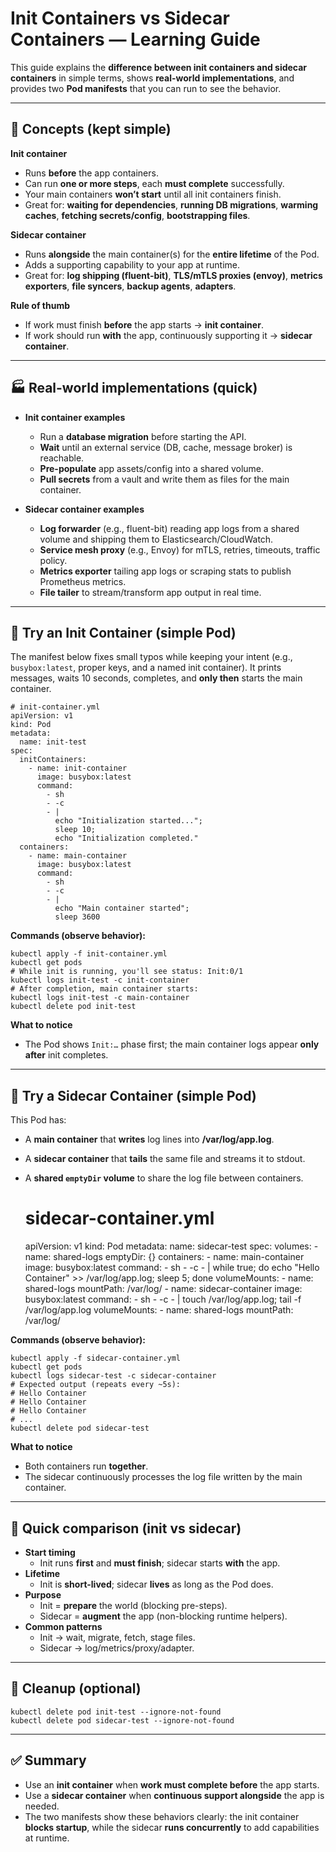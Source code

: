 # Init Containers vs Sidecar Containers — Learning Guide

This guide explains the **difference between init containers and sidecar containers** in simple terms, shows **real-world implementations**, and provides two **Pod manifests** that you can run to see the behavior. 

---

## 🧠 Concepts (kept simple)

**Init container**
- Runs **before** the app containers.
- Can run **one or more steps**, each **must complete** successfully.
- Your main containers **won’t start** until all init containers finish.
- Great for: **waiting for dependencies**, **running DB migrations**, **warming caches**, **fetching secrets/config**, **bootstrapping files**.

**Sidecar container**
- Runs **alongside** the main container(s) for the **entire lifetime** of the Pod.
- Adds a supporting capability to your app at runtime.
- Great for: **log shipping (fluent-bit)**, **TLS/mTLS proxies (envoy)**, **metrics exporters**, **file syncers**, **backup agents**, **adapters**.

**Rule of thumb**
- If work must finish **before** the app starts → **init container**.
- If work should run **with** the app, continuously supporting it → **sidecar container**.

---

## 🏭 Real-world implementations (quick)

- **Init container examples**
  - Run a **database migration** before starting the API.
  - **Wait** until an external service (DB, cache, message broker) is reachable.
  - **Pre-populate** app assets/config into a shared volume.
  - **Pull secrets** from a vault and write them as files for the main container.

- **Sidecar container examples**
  - **Log forwarder** (e.g., fluent-bit) reading app logs from a shared volume and shipping them to Elasticsearch/CloudWatch.
  - **Service mesh proxy** (e.g., Envoy) for mTLS, retries, timeouts, traffic policy.
  - **Metrics exporter** tailing app logs or scraping stats to publish Prometheus metrics.
  - **File tailer** to stream/transform app output in real time.

---

## 🔧 Try an Init Container (simple Pod)

The manifest below fixes small typos while keeping your intent (e.g., `busybox:latest`, proper keys, and a named init container). It prints messages, waits 10 seconds, completes, and **only then** starts the main container.

    # init-container.yml
    apiVersion: v1
    kind: Pod
    metadata:
      name: init-test
    spec:
      initContainers:
        - name: init-container
          image: busybox:latest
          command:
            - sh
            - -c
            - |
              echo "Initialization started...";
              sleep 10;
              echo "Initialization completed."
      containers:
        - name: main-container
          image: busybox:latest
          command:
            - sh
            - -c
            - |
              echo "Main container started";
              sleep 3600

**Commands (observe behavior):**

    kubectl apply -f init-container.yml
    kubectl get pods
    # While init is running, you'll see status: Init:0/1
    kubectl logs init-test -c init-container
    # After completion, main container starts:
    kubectl logs init-test -c main-container
    kubectl delete pod init-test

**What to notice**
- The Pod shows `Init:…` phase first; the main container logs appear **only after** init completes.

---

## 🔧 Try a Sidecar Container (simple Pod)

This Pod has:
- A **main container** that **writes** log lines into **/var/log/app.log**.
- A **sidecar container** that **tails** the same file and streams it to stdout.
- A **shared `emptyDir` volume** to share the log file between containers.

    # sidecar-container.yml
    apiVersion: v1
    kind: Pod
    metadata:
      name: sidecar-test
    spec:
      volumes:
        - name: shared-logs
          emptyDir: {}
      containers:
        - name: main-container
          image: busybox:latest
          command:
            - sh
            - -c
            - |
              while true; do
                echo "Hello Container" >> /var/log/app.log;
                sleep 5;
              done
          volumeMounts:
            - name: shared-logs
              mountPath: /var/log/
        - name: sidecar-container
          image: busybox:latest
          command:
            - sh
            - -c
            - |
              touch /var/log/app.log;
              tail -f /var/log/app.log
          volumeMounts:
            - name: shared-logs
              mountPath: /var/log/

**Commands (observe behavior):**

    kubectl apply -f sidecar-container.yml
    kubectl get pods
    kubectl logs sidecar-test -c sidecar-container
    # Expected output (repeats every ~5s):
    # Hello Container
    # Hello Container
    # Hello Container
    # ...
    kubectl delete pod sidecar-test

**What to notice**
- Both containers run **together**.
- The sidecar continuously processes the log file written by the main container.

---

## 📝 Quick comparison (init vs sidecar)

- **Start timing**
  - Init runs **first** and **must finish**; sidecar starts **with** the app.
- **Lifetime**
  - Init is **short-lived**; sidecar **lives** as long as the Pod does.
- **Purpose**
  - Init = **prepare** the world (blocking pre-steps).
  - Sidecar = **augment** the app (non-blocking runtime helpers).
- **Common patterns**
  - Init → wait, migrate, fetch, stage files.
  - Sidecar → log/metrics/proxy/adapter.

---

## 🧹 Cleanup (optional)

    kubectl delete pod init-test --ignore-not-found
    kubectl delete pod sidecar-test --ignore-not-found

---

## ✅ Summary

- Use an **init container** when **work must complete before** the app starts.
- Use a **sidecar container** when **continuous support alongside** the app is needed.
- The two manifests show these behaviors clearly: the init container **blocks startup**, while the sidecar **runs concurrently** to add capabilities at runtime.
